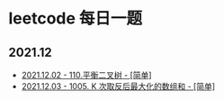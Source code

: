 # leetcode 每日一题

## 2021.12

-   [2021.12.02 - 110.平衡二叉树 - [简单]](./src/110/index.ts)
-   [2021.12.03 - 1005. K 次取反后最大化的数组和 - [简单]](./src/1005/index.ts)
